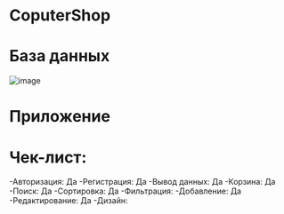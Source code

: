 # CoputerShop



# База данных

![image](https://github.com/user-attachments/assets/a026e431-2eba-4683-bde4-8868b8093bc6)

# Приложение

# Чек-лист:

-Авторизация: Да
-Регистрация: Да
-Вывод данных: Да
-Корзина: Да
-Поиск: Да
-Сортировка: Да
-Фильтрация:
-Добавление: Да
-Редактирование: Да
-Дизайн: 
